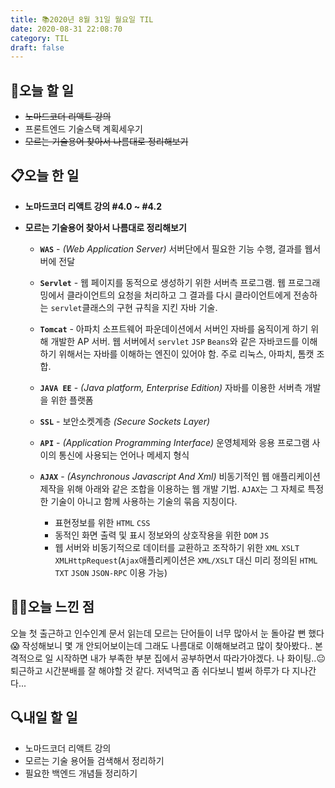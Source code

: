 ```yaml
---
title: 📚2020년 8월 31일 월요일 TIL
date: 2020-08-31 22:08:70
category: TIL
draft: false
---
```


## 🥅오늘 할 일

- ~~노마드코더 리액트 강의~~
- 프론트엔드 기술스택 계획세우기
- ~~모르는 기술용어 찾아서 나름대로 정리해보기~~

## 📋오늘 한 일

- **노마드코더 리액트 강의 #4.0 ~ #4.2**

- **모르는 기술용어 찾아서 나름대로 정리해보기**

  - **`WAS`** - _(Web Application Server)_ 서버단에서 필요한 기능 수행, 결과를 웹서버에 전달
  - **`Servlet`** - 웹 페이지를 동적으로 생성하기 위한 서버측 프로그램. 웹 프로그래밍에서 클라이언트의 요청을 처리하고 그 결과를 다시 클라이언트에게 전송하는 `servlet`클래스의 구현 규칙을 지킨 자바 기술.
  - **`Tomcat`** - 아파치 소프트웨어 파운데이션에서 서버인 자바를 움직이게 하기 위해 개발한 AP 서버. 웹 서버에서 `servlet` `JSP` `Beans`와 같은 자바코드를 이해하기 위해서는 자바를 이해하는 엔진이 있어야 함. 주로 리눅스, 아파치, 톰캣 조합.
  - **`JAVA EE`** - _(Java platform, Enterprise Edition)_ 자바를 이용한 서버측 개발을 위한 플랫폼
  - **`SSL`** - 보안소켓계층 _(Secure Sockets Layer)_
  - **`API`** - _(Application Programming Interface)_ 운영체제와 응용 프로그램 사이의 통신에 사용되는 언어나 메세지 형식
  - **`AJAX`** - _(Asynchronous Javascript And Xml)_ 비동기적인 웹 애플리케이션 제작을 위해 아래와 같은 조합을 이용하는 웹 개발 기법. `AJAX`는 그 자체로 특정한 기술이 아니고 함께 사용하는 기술의 묶음 지칭이다.

    - 표현정보를 위한 `HTML` `CSS`
    - 동적인 화면 출력 및 표시 정보와의 상호작용을 위한 `DOM` `JS`
    - 웹 서버와 비동기적으로 데이터를 교환하고 조작하기 위한 `XML` `XSLT` `XMLHttpRequest`(`Ajax`애플리케이션은 `XML/XSLT` 대신 미리 정의된 `HTML` `TXT` `JSON` `JSON-RPC` 이용 가능)

## ✍🏻오늘 느낀 점

오늘 첫 출근하고 인수인계 문서 읽는데 모르는 단어들이 너무 많아서 눈 돌아갈 뻔 했다😱 작성해보니 몇 개 안되어보이는데 그래도 나름대로 이해해보려고 많이 찾아봤다.. 본격적으로 일 시작하면 내가 부족한 부분 집에서 공부하면서 따라가야겠다. 나 화이팅..😐 퇴근하고 시간분배를 잘 해야할 것 같다. 저녁먹고 좀 쉬다보니 벌써 하루가 다 지나간다...

## :mag:내일 할 일

- 노마드코더 리액트 강의
- 모르는 기술 용어들 검색해서 정리하기
- 필요한 백엔드 개념들 정리하기
